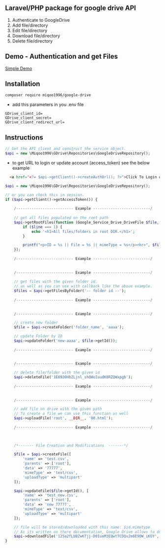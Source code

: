 Laravel/PHP package for google drive API
-------------------

1) Authenticate to GoogleDrive
2) Add file/directory
4) Edit file/directory
5) Download file/directory
6) Delete file/directory


Demo - Authentication and get Files
-----
<a href="https://freelancedeveloper.site/dev-gg/">Simple Demo</a>

Installation
-------------

```bash
composer require miqoo1996/google-drive
``` 

* add this parameters in you .env file
```dotenv
GDrive_client_id=
GDrive_client_secret=
GDrive_client_redirect_url=
```

Instructions
-------------

```php
// Get the API client and construct the service object.
$api = new \Miqoo1996\GDrive\Repositories\GoogleDriveRepository();
```

* to get URL to login or update account (access_token) see the below example
```html
  <a href="<?= $api->getClient()->createAuthUrl(); ?>">Click To Login or change current account.</a> 
```

```php
$api = new \Miqoo1996\GDrive\Repositories\GoogleDriveRepository();

// or you can check this in session.
if ($api->getClient()->getAccessToken()) {
    
    /-------------------------- Example --------------------------/
    
    // get all files populated on the root path
    $api->getRootFiles(function (Google_Service_Drive_DriveFile $file, int $line) {
        if ($line === 1) {
            echo '<h1>All files/folders in root DIR.</h1>';
        }

        printf("<p>ID = %s || File = %s || mimeType = %s</p><hr>", $file->getId(), $file->getName(), $file->mimeType);
    });
    
    /-------------------------- Example --------------------------/
    
    
    /-------------------------- Example --------------------------/
    
    // get files with the given folder id.
    // as well as you can use with callback like the above example.
    $files = $api->getFilesByFolder('-- folder id --');
    
    /-------------------------- Example --------------------------/
    
    
    /-------------------------- Example --------------------------/

    // create new folder
    $file = $api->createFolder('folder_name', 'aaaa');

    // update Folder by ID
    $api->updateFolder('new-aaaa', $file->getId());
    
    /-------------------------- Example --------------------------/
    
    
    /-------------------------- Example --------------------------/

    // delete file/folder with the given id
    $api->deleteFile('1E8930HbZLjnl_shQWoIuudK0RZQWxpgb');
    
    /-------------------------- Example --------------------------/
    
    
    /-------------------------- Example --------------------------/

    // add file on drive with the given path
    // To create a file we can use this function as well
    $api->uploadFile('root', __DIR__, '00.html');
    
    /-------------------------- Example --------------------------/
    
    

    /*------- File Creation and Modifications  -------*/

    $file = $api->createFile([
        'name' => 'test.csv',
        'parents' => ['root'],
        'data' => '77777',
        'mimeType' => 'text/csv',
        'uploadType' => 'multipart'
    ]);

    $api->updateFile($file->getId(), [
        'name' => 'test_new.csv',
        'parents' => ['root'],
        'data' => 'new 77777',
        'mimeType' => 'text/csv',
        'uploadType' => 'multipart'
    ]);

    // file will be stored/downloaded with this name: $id.mimetype
    // As its written on there documentation, Google Drive allows to download binary files only.
    $api->downloadFile('125a2fLbBZwKTjj-D0IuoM3EQwtTCDQv2m6E9OW_iKOY', __DIR__);
}
```